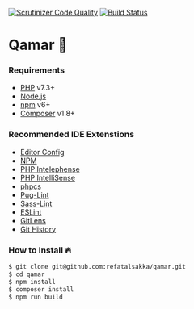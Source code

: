 [![Scrutinizer Code Quality](https://scrutinizer-ci.com/g/refatalsakka/framework/badges/quality-score.png?b=master)](https://scrutinizer-ci.com/g/refatalsakka/framework/?branch=master)
[![Build Status](https://scrutinizer-ci.com/g/refatalsakka/framework/badges/build.png?b=master)](https://scrutinizer-ci.com/g/refatalsakka/framework/build-status/master)

# Qamar 🌙

### Requirements
  - [PHP](https://www.php.net/downloads.php#gpg-7.3) v7.3+
  - [Node.js](https://nodejs.org/en/)
  - [npm](https://www.npmjs.com/) v6+
  - [Composer](https://getcomposer.org/download/) v1.8+

### Recommended IDE Extenstions
  - [Editor Config](https://marketplace.visualstudio.com/items?itemName=EditorConfig.EditorConfig)
  - [NPM](https://marketplace.visualstudio.com/items?itemName=eg2.vscode-npm-script)
  - [PHP Intelephense](https://marketplace.visualstudio.com/items?itemName=bmewburn.vscode-intelephense-client)
  - [PHP IntelliSense](https://marketplace.visualstudio.com/items?itemName=felixfbecker.php-intellisense)
  - [phpcs](https://marketplace.visualstudio.com/items?itemName=ikappas.phpcs)
  - [Pug-Lint](https://marketplace.visualstudio.com/items?itemName=mrmlnc.vscode-puglint)
  - [Sass-Lint](https://marketplace.visualstudio.com/items?itemName=glen-84.sass-lint)
  - [ESLint](https://marketplace.visualstudio.com/items?itemName=dbaeumer.vscode-eslint)
  - [GitLens](https://marketplace.visualstudio.com/items?itemName=eamodio.gitlens)
  - [Git History](https://marketplace.visualstudio.com/items?itemName=donjayamanne.githistory)

### How to Install 🔥
```sh
$ git clone git@github.com:refatalsakka/qamar.git
$ cd qamar
$ npm install
$ composer install
$ npm run build
```
